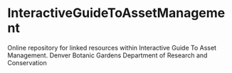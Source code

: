 # InteractiveGuideToAssetManagement
Online repository for linked resources within Interactive Guide To Asset Management. Denver Botanic Gardens Department of Research and Conservation
